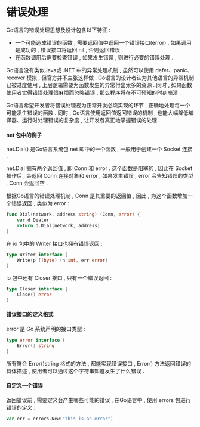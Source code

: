 # 错误处理

Go语言的错误处理思想及设计包含以下特征 :

* 一个可能造成错误的函数 , 需要返回值中返回一个错误接口\(error\) , 如果调用是成功的 , 错误接口将返回 nil , 否则返回错误 . 
* 在函数调用后需要检查错误 , 如果发生错误 , 则进行必要的错误处理 . 

Go语言没有类似Java或 .NET 中的异常处理机制 , 虽然可以使用 defer、panic、recover 模拟 , 但官方并不主张这样做 . Go语言的设计者认为其他语言的异常机制已被过度使用 , 上层逻辑需要为函数发生的异常付出太多的资源 . 同时 , 如果函数使用者觉得错误处理很麻烦而忽略错误 , 那么程序将在不可预知的时刻崩溃 .

Go语言希望开发者将错误处理视为正常开发必须实现的环节 , 正确地处理每一个可能发生错误的函数 . 同时 , Go语言使用返回值返回错误的机制 , 也能大幅降低编译器、运行时处理错误的复杂度 , 让开发者真正地掌握错误的处理 .

#### net 包中的例子

net.Dial\(\) 是Go语言系统包 net 即中的一个函数 , 一般用于创建一个 Socket 连接 .

net.Dial 拥有两个返回值 , 即 Conn 和 error . 这个函数是阻塞的 , 因此在 Socket 操作后 , 会返回 Conn 连接对象和 error , 如果发生错误 , error 会告知错误的类型 , Conn 会返回空 .

根据Go语言的错误处理机制 , Conn 是其重要的返回值 , 因此 , 为这个函数增加一个错误返回 , 类似为 error :

```go
func Dial(network, address string) (Conn, error) {
    var d Dialer
    return d.Dial(network, address)
}
```

在 io 包中的 Writer 接口也拥有错误返回 :

```go
type Writer interface {
    Write(p []byte) (n int, err error)
}
```

io 包中还有 Closer 接口 , 只有一个错误返回 :

```go
type Closer interface {
    Close() error
}
```

#### 错误接口的定义格式

error 是 Go 系统声明的接口类型 :

```go
type error interface {
    Error() string
}
```

所有符合 Error\(\)string 格式的方法 , 都能实现错误接口 , Error\(\) 方法返回错误的具体描述 , 使用者可以通过这个字符串知道发生了什么错误 .

#### 自定义一个错误

返回错误前 , 需要定义会产生哪些可能的错误 , 在Go语言中 , 使用 errors 包进行错误的定义 :

```go
var err = errors.New("this is an error")
```



